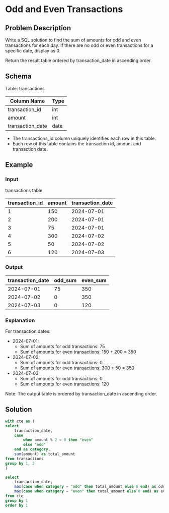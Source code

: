 # Odd and Even Transactions

## Problem Description

Write a SQL solution to find the sum of amounts for odd and even transactions for each day. If there are no odd or even transactions for a specific date, display as 0.

Return the result table ordered by transaction_date in ascending order.

## Schema

Table: transactions

| Column Name      | Type |
|------------------|------|
| transaction_id   | int  |
| amount           | int  |
| transaction_date | date |

- The transactions_id column uniquely identifies each row in this table.
- Each row of this table contains the transaction id, amount and transaction date.

## Example

### Input

transactions table:

| transaction_id | amount | transaction_date |
|----------------|--------|------------------|
| 1              | 150    | 2024-07-01       |
| 2              | 200    | 2024-07-01       |
| 3              | 75     | 2024-07-01       |
| 4              | 300    | 2024-07-02       |
| 5              | 50     | 2024-07-02       |
| 6              | 120    | 2024-07-03       |

### Output

| transaction_date | odd_sum | even_sum |
|------------------|---------|----------|
| 2024-07-01       | 75      | 350      |
| 2024-07-02       | 0       | 350      |
| 2024-07-03       | 0       | 120      |

### Explanation

For transaction dates:
- 2024-07-01:
  - Sum of amounts for odd transactions: 75
  - Sum of amounts for even transactions: 150 + 200 = 350
- 2024-07-02:
  - Sum of amounts for odd transactions: 0
  - Sum of amounts for even transactions: 300 + 50 = 350
- 2024-07-03:
  - Sum of amounts for odd transactions: 0
  - Sum of amounts for even transactions: 120

Note: The output table is ordered by transaction_date in ascending order.

## Solution

```sql
with cte as (
select
    transaction_date,
    case
        when amount % 2 = 0 then "even"
        else "odd"
    end as category,
    sum(amount) as total_amount
from transactions
group by 1, 2
)

select
    transaction_date,
    max(case when category = "odd" then total_amount else 0 end) as odd_sum,
    max(case when category = "even" then total_amount else 0 end) as even_sum
from cte
group by 1
order by 1
```
